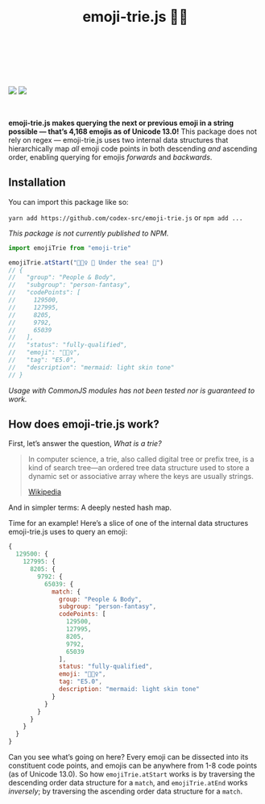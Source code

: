 <!-- https://github.com/streamich/react-use/blob/master/README.md -->
<div align="center">
  <h1>
    <br>
    <br>
    emoji-trie.js 🌳✨
    <br>
    <br>
    <br>
    <br>
  </h1>
</div>

![](https://img.shields.io/badge/eslint-passing-brightgreen) ![](https://img.shields.io/badge/jest-passing-brightgreen)

<br>

**emoji-trie.js makes querying the next or previous emoji in a string possible — that’s 4,168 emojis as of Unicode 13.0!** This package does not rely on regex — emoji-trie.js uses two internal data structures that hierarchically map _all_ emoji code points in both descending _and_ ascending order, enabling querying for emojis _forwards_ and _backwards_.

## Installation

You can import this package like so:

`yarn add https://github.com/codex-src/emoji-trie.js` or `npm add ...`

_This package is not currently published to NPM._

```js
import emojiTrie from "emoji-trie"

emojiTrie.atStart("🧜🏻‍♀️ 🎵 Under the sea! 🎵")
// {
//   "group": "People & Body",
//   "subgroup": "person-fantasy",
//   "codePoints": [
//     129500,
//     127995,
//     8205,
//     9792,
//     65039
//   ],
//   "status": "fully-qualified",
//   "emoji": "🧜🏻‍♀️",
//   "tag": "E5.0",
//   "description": "mermaid: light skin tone"
// }
```

_Usage with CommonJS modules has not been tested nor is guaranteed to work._

## How does emoji-trie.js work?

First, let’s answer the question, _What is a trie?_

> In computer science, a trie, also called digital tree or prefix tree, is a kind of search tree—an ordered tree data structure used to store a dynamic set or associative array where the keys are usually strings.
>
> [Wikipedia](https://en.wikipedia.org/wiki/Trie)

And in simpler terms: A deeply nested hash map.

Time for an example! Here’s a slice of one of the internal data structures emoji-trie.js uses to query an emoji:

```js
{
  129500: {
    127995: {
      8205: {
        9792: {
          65039: {
            match: {
              group: "People & Body",
              subgroup: "person-fantasy",
              codePoints: [
                129500,
                127995,
                8205,
                9792,
                65039
              ],
              status: "fully-qualified",
              emoji: "🧜🏻‍♀️",
              tag: "E5.0",
              description: "mermaid: light skin tone"
            }
          }
        }
      }
    }
  }
}
```

Can you see what’s going on here? Every emoji can be dissected into its constituent code points, and emojis can be anywhere from 1-8 code points (as of Unicode 13.0). So how `emojiTrie.atStart` works is by traversing the descending order data structure for a `match`, and `emojiTrie.atEnd` works _inversely_; by traversing the ascending order data structure for a `match`.
